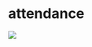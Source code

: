 # attendance

<img src="https://scontent-hbe1-1.xx.fbcdn.net/v/t1.15752-9/53607284_652966868489535_7318266651932098560_n.png?_nc_cat=100&_nc_ht=scontent-hbe1-1.xx&oh=d5aa4c45900f582eb1b163f21dce4a58&oe=5D1178CC">
